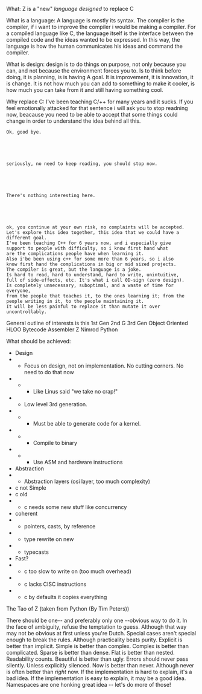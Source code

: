 What:
	Z is a "new" _language_ *designed* to replace C

What is a language:
	A language is mostly its syntax. The compiler is the compiler, 
	if i want to improve the compiler i would be making a compiler.
	For a compiled language like C, the language itself is the interface
	between the compiled code and the ideas wanted to be expressed.
	In this way, the language is how the human communicates his ideas
	and command the compiler.
	

What is design:
	design is to do things on purpose, not only because you can, and
	not because the environment forces you to.
	Is to think before doing, it is planning, is is having A goal.
	It is improvement, it is innovation, it is change.
	It is not how much you can add to something to make it cooler,
	is how much you can take from it and still having something cool.
	
Why replace C:
	I've been teaching C/++ for many years and it sucks.
	If you feel emotionally attacked for that sentence i will ask you to
	stop readning now, beacause you need to be able to accept that 
	some things could change in order to understand the idea behind all this.
	
	Ok, good bye.
	
	
	
	
	
	seriously, no need to keep reading, you should stop now.
	
	
	
	
	
	There's nothing interesting here.
	
	
	
	
	
	ok, you continue at your own risk, no complaints will be accepted. 
	Let's explore this idea together, this idea that we could have a
	different goal.
	I've been teaching C++ for 6 years now, and i especially give 
	support to people with difficulty, so i know first hand what
	are the complications people have when learning it.
	Also i'be been using c++ for some more than 6 years, so i also
	know first hand the complications in big or mid sized projects.
	The compiler is great, but the language is a joke.
	Is hard to read, hard to understand, hard to write, unintuitive,
	full of side-effects, etc. It's what i call 0D-sign (zero design).
	Is completely unnecessary, suboptimal, and a waste of time for everyone,
	from the people that teaches it, to the ones learning it; from the 
	people writing in it, to the people maintaining it.
	It will be less painful to replace it than mutate it over uncontrollably.
	

General outline of interests is this
1st Gen		2nd G		3rd Gen		Object Oriented		HLOO
Bytecode	Assembler	Z			Nimrod				Python

What should be achieved:
- Design
- - Focus on design, not on implementation. No cutting corners. No need to do that now
- - - Like Linus said "we take no crap!"
- - Low level 3rd generation.
- - - Must be able to generate code for a kernel.
- - - Compile to binary
- - - Use ASM and hardware instructions
- Abstraction
- - Abstraction layers (osi layer, too much complexity)
- c not Simple
- c old
- - c needs some new stuff like concurrency
- coherent
- - pointers, casts, by reference
- - type rewrite on new
- - typecasts
- Fast? 
- - c too slow to write on (too much overhead)
- - c lacks CISC instructions
- - c by defaults it copies everything

The Tao of Z (taken from Python (By Tim Peters))

There should be one-- and preferably only one --obvious way to do it.
In the face of ambiguity, refuse the temptation to guess.
Although that way may not be obvious at first unless you're Dutch.
Special cases aren't special enough to break the rules.
Although practicality beats purity.
Explicit is better than implicit.
Simple is better than complex.
Complex is better than complicated.
Sparse is better than dense.
Flat is better than nested.
Readability counts.
Beautiful is better than ugly.
Errors should never pass silently.
Unless explicitly silenced.
Now is better than never.
Although never is often better than *right* now.
If the implementation is hard to explain, it's a bad idea.
If the implementation is easy to explain, it may be a good idea.
Namespaces are one honking great idea -- let's do more of those!
